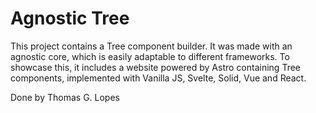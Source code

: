 # Agnostic Tree

This project contains a Tree component builder. It was made with an agnostic core, which is easily adaptable to different frameworks. To showcase this, it includes a website powered by Astro containing Tree components, implemented with Vanilla JS, Svelte, Solid, Vue and React.

Done by Thomas G. Lopes
